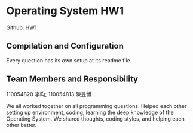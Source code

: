 # Operating System HW1

Github: [HW1](https://github.com/sunnyleeyun/NTUT-OperatingSystem/tree/main/HW1)

## Compilation and Configuration 
Every question has its own setup at its readme file.

## Team Members and Responsibility

110054820 李昀; 110054813 陳昱博

We all worked together on all programming questions. Helped each other setting up environment, coding, learning the deep knowledge of the Operating System. We shared thoughts, coding styles, and helping each other better.